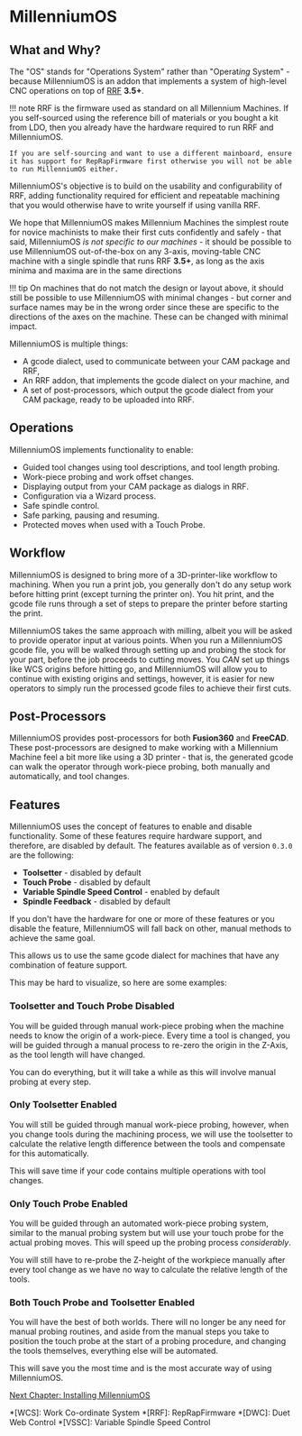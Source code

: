# MillenniumOS

## What and Why?

The "OS" stands for "Operations System" rather than "Operat*ing* System" - because MillenniumOS is an addon that implements a system of high-level CNC operations on top of [RRF](https://www.reprapfirmware.org/) **3.5+**.

!!! note
    RRF is the firmware used as standard on all Millennium Machines. If you self-sourced using the reference bill of materials or you bought a kit from LDO, then you already have the hardware required to run RRF and MillenniumOS.

    If you are self-sourcing and want to use a different mainboard, ensure it has support for RepRapFirmware first otherwise you will not be able to run MillenniumOS either.

MillenniumOS's objective is to build on the usability and configurability of RRF, adding functionality required for efficient and repeatable machining that you would otherwise have to write yourself if using vanilla RRF.

We hope that MillenniumOS makes Millennium Machines the simplest route for novice machinists to make their first cuts confidently and safely - that said, MillenniumOS *is not specific to our machines* - it should be possible to use MillenniumOS out-of-the-box on any 3-axis, moving-table CNC machine with a single spindle that runs RRF **3.5+**, as long as the axis minima and maxima are in the same directions

!!! tip
    On machines that do not match the design or layout above, it should still be possible to use MillenniumOS with minimal changes - but corner and surface names may be in the wrong order since these are specific to the directions of the axes on the machine. These can be changed with minimal impact.

MillenniumOS is multiple things:

* A gcode dialect, used to communicate between your CAM package and RRF,
* An RRF addon, that implements the gcode dialect on your machine, and
* A set of post-processors, which output the gcode dialect from your CAM package, ready to be uploaded into RRF.

## Operations

MillenniumOS implements functionality to enable:

* Guided tool changes using tool descriptions, and tool length probing.
* Work-piece probing and work offset changes.
* Displaying output from your CAM package as dialogs in RRF.
* Configuration via a Wizard process.
* Safe spindle control.
* Safe parking, pausing and resuming.
* Protected moves when used with a Touch Probe.

## Workflow

MillenniumOS is designed to bring more of a 3D-printer-like workflow to machining. When you run a print job, you generally don't do any setup work before hitting print (except turning the printer on). You hit print, and the gcode file runs through a set of steps to prepare the printer before starting the print.

MillenniumOS takes the same approach with milling, albeit you will be asked to provide operator input at various points. When you run a MillenniumOS gcode file, you will be walked through setting up and probing the stock for your part, before the job proceeds to cutting moves. You *CAN* set up things like WCS origins before hitting go, and MillenniumOS will allow you to continue with existing origins and settings, however, it is easier for new operators to simply run the processed gcode files to achieve their first cuts.

## Post-Processors

MillenniumOS provides post-processors for both **Fusion360** and **FreeCAD**. These post-processors are designed to make working with a Millennium Machine feel a bit more like using a 3D printer - that is, the generated gcode can walk the operator through work-piece probing, both manually and automatically, and tool changes.

## Features

MillenniumOS uses the concept of features to enable and disable functionality. Some of these features require hardware support, and therefore, are disabled by default. The features available as of version `0.3.0` are the following:

* **Toolsetter** - disabled by default
* **Touch Probe** - disabled by default
* **Variable Spindle Speed Control** - enabled by default
* **Spindle Feedback** - disabled by default

If you don't have the hardware for one or more of these features or you disable the feature, MillenniumOS will fall back on other, manual methods to achieve the same goal.

This allows us to use the same gcode dialect for machines that have any combination of feature support.

This may be hard to visualize, so here are some examples:

### Toolsetter and Touch Probe Disabled

You will be guided through manual work-piece probing when the machine needs to know the origin of a work-piece. Every time a tool is changed, you will be guided through a manual process to re-zero the origin in the Z-Axis, as the tool length will have changed.

You can do everything, but it will take a while as this will involve manual probing at every step.

### Only Toolsetter Enabled

You will still be guided through manual work-piece probing, however, when you change tools during the machining process, we will use the toolsetter to calculate the relative length difference between the tools and compensate for this automatically.

This will save time if your code contains multiple operations with tool changes.

### Only Touch Probe Enabled

You will be guided through an automated work-piece probing system, similar to the manual probing system but will use your touch probe for the actual probing moves. This will speed up the probing process *considerably*.

You will still have to re-probe the Z-height of the workpiece manually after every tool change as we have no way to calculate the relative length of the tools.

### Both Touch Probe and Toolsetter Enabled

You will have the best of both worlds. There will no longer be any need for manual probing routines, and aside from the manual steps you take to position the touch probe at the start of a probing procedure, and changing the tools themselves, everything else will be automated.

This will save you the most time and is the most accurate way of using MillenniumOS.

[Next Chapter: Installing MillenniumOS](./20_installation.md)

*[WCS]: Work Co-ordinate System
*[RRF]: RepRapFirmware
*[DWC]: Duet Web Control
*[VSSC]: Variable Spindle Speed Control
